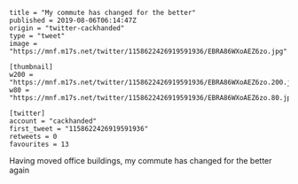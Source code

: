 ```
title = "My commute has changed for the better"
published = 2019-08-06T06:14:47Z
origin = "twitter-cackhanded"
type = "tweet"
image = "https://mnf.m17s.net/twitter/1158622426919591936/EBRA86WXoAEZ6zo.jpg"

[thumbnail]
w200 = "https://mnf.m17s.net/twitter/1158622426919591936/EBRA86WXoAEZ6zo.200.jpg"
w80 = "https://mnf.m17s.net/twitter/1158622426919591936/EBRA86WXoAEZ6zo.80.jpg"

[twitter]
account = "cackhanded"
first_tweet = "1158622426919591936"
retweets = 0
favourites = 13
```

Having moved office buildings, my commute has changed for the better again

<p class='image'><img src='https://mnf.m17s.net/twitter/1158622426919591936/EBRA86WXoAEZ6zo.jpg' alt=''></p>

